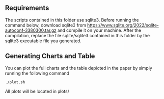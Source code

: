 Requirements
---------

The scripts contained in this folder use sqlite3. Before running the command below, download sqlite3 from https://www.sqlite.org/2022/sqlite-autoconf-3380300.tar.gz and compile it on your machine. After the compilation, replace the file sqlite/sqlite3 contained in this folder by the sqlite3 executable file you generated.

Generating Charts and Table
---------

You can plot the full charts and the table depicted in the paper by simply running the following command

```console
./plot.sh
```

All plots will be located in plots/
